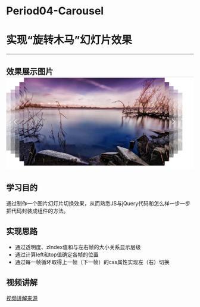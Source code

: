 # Period04-Carousel
# 实现“旋转木马”幻灯片效果 #

--------------------------------------------------------
## 效果展示图片  ![旋转木马效果](./images/behaviour.png)

## 学习目的 ##
通过制作一个图片幻灯片切换效果，从而熟悉JS与jQuery代码和怎么样一步一步把代码封装成组件的方法。
## 实现思路 ##
*   通过透明度、zIndex值和与左右帧的大小关系显示层级
*   通过计算left和top值确定各帧的位置
*   通过每一帧循环取得上一帧（下一帧）的css属性实现左（右）切换


## 视频讲解 ##
 [视频讲解来源](http://www.imooc.com/learn/386/ " Carousel")
